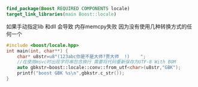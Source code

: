 ```cmake
find_package(Boost REQUIRED COMPONENTS locale)
target_link_libraries(main Boost::locale)
```
如果手动指定lib 和dll 会导致 内存memcpy失败 因为没有使用几种转换方式的任何一个
```cpp
#include <boost/locale.hpp>
int main(int, char**) {
	char* u8str=u8"(123abc你是不是大师?贾大师_ !)    ";
	//在使用msvc时出现字符串包含换行 需要将代码重新保存为UTF-8 With BOM
	auto gbkstr=boost::locale::conv::from_utf<char>(u8str,"GBK");
	printf("boost GBK %s\n",gbkstr.c_str());
}
```